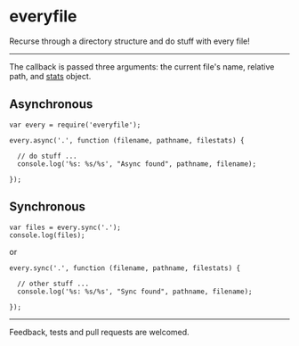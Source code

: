 # everyfile
Recurse through a directory structure and do stuff with every file!

---

The callback is passed three arguments: the current file's name, relative path, and [stats](https://nodejs.org/api/fs.html#fs_class_fs_stats) object.

## Asynchronous

```
var every = require('everyfile');

every.async('.', function (filename, pathname, filestats) {

  // do stuff ...
  console.log('%s: %s/%s', "Async found", pathname, filename);

});
```


## Synchronous

```
var files = every.sync('.');
console.log(files);
```
or
```
every.sync('.', function (filename, pathname, filestats) {

  // other stuff ...
  console.log('%s: %s/%s', "Sync found", pathname, filename);

});
```

---

Feedback, tests and pull requests are welcomed.
